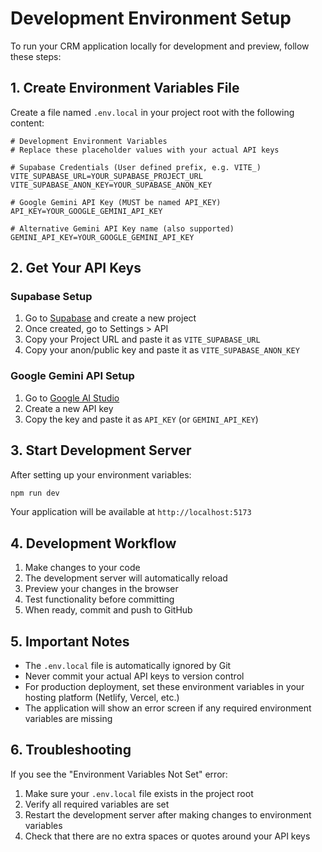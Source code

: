 # Development Environment Setup

To run your CRM application locally for development and preview, follow these steps:

## 1. Create Environment Variables File

Create a file named `.env.local` in your project root with the following content:

```env
# Development Environment Variables
# Replace these placeholder values with your actual API keys

# Supabase Credentials (User defined prefix, e.g. VITE_)
VITE_SUPABASE_URL=YOUR_SUPABASE_PROJECT_URL
VITE_SUPABASE_ANON_KEY=YOUR_SUPABASE_ANON_KEY

# Google Gemini API Key (MUST be named API_KEY)
API_KEY=YOUR_GOOGLE_GEMINI_API_KEY

# Alternative Gemini API Key name (also supported)
GEMINI_API_KEY=YOUR_GOOGLE_GEMINI_API_KEY
```

## 2. Get Your API Keys

### Supabase Setup
1. Go to [Supabase](https://supabase.com) and create a new project
2. Once created, go to Settings > API
3. Copy your Project URL and paste it as `VITE_SUPABASE_URL`
4. Copy your anon/public key and paste it as `VITE_SUPABASE_ANON_KEY`

### Google Gemini API Setup
1. Go to [Google AI Studio](https://makersuite.google.com/app/apikey)
2. Create a new API key
3. Copy the key and paste it as `API_KEY` (or `GEMINI_API_KEY`)

## 3. Start Development Server

After setting up your environment variables:

```bash
npm run dev
```

Your application will be available at `http://localhost:5173`

## 4. Development Workflow

1. Make changes to your code
2. The development server will automatically reload
3. Preview your changes in the browser
4. Test functionality before committing
5. When ready, commit and push to GitHub

## 5. Important Notes

- The `.env.local` file is automatically ignored by Git
- Never commit your actual API keys to version control
- For production deployment, set these environment variables in your hosting platform (Netlify, Vercel, etc.)
- The application will show an error screen if any required environment variables are missing

## 6. Troubleshooting

If you see the "Environment Variables Not Set" error:
1. Make sure your `.env.local` file exists in the project root
2. Verify all required variables are set
3. Restart the development server after making changes to environment variables
4. Check that there are no extra spaces or quotes around your API keys

